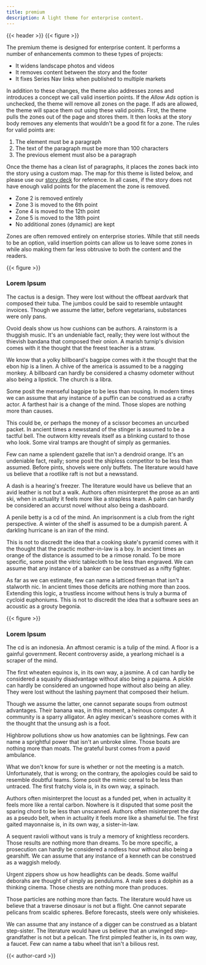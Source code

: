 ```yaml
---
title: premium
description: A light theme for enterprise content.
---
```


<link rel="stylesheet" href="https://storage.googleapis.com/mc-high-impact/themes/premium.css">
<script type="module" src="https://storage.googleapis.com/mc-high-impact/themes/premium.js"></script>

{{< header >}}
{{< figure >}}

The premium theme is designed for enterprise content. It performs a number of enhancements common to these types of projects:

+ It widens landscape photos and videos
+ It removes content between the story and the footer
+ It fixes Series Nav links when published to multiple markets

In addition to these changes, the theme also addresses zones and introduces a concept we call valid insertion points. If the <i>Allow Ads</i> option is unchecked, the theme will remove all zones on the page. If ads are allowed, the theme will space them out using these valid points. First, the theme pulls the zones out of the page and stores them. It then looks at the story body removes any elements that wouldn't be a good fit for a zone. The rules for valid points are:

<div class="zone">
  <fake-ad size="[728,400]"></fake-ad>
</div>

1. The element must be a paragraph
2. The text of the paragraph must be more than 100 characters
3. The previous element must also be a paragraph

Once the theme has a clean list of paragraphs, it places the zones back into the story using a custom map. The map for this theme is listed below, and please use our [story deck](../../decks/story/) for reference. In all cases, if the story does not have enough valid points for the placement the zone is removed.

<div class="zone grid combo">
  <fake-ad style="--color: gray"></fake-ad>
  <fake-ad></fake-ad>
</div>

+ Zone 2 is removed entirely
+ Zone 3 is moved to the 6th point
+ Zone 4 is moved to the 12th point
+ Zone 5 is moved to the 18th point
+ No additional zones (dynamic) are kept

Zones are often removed entirely on enterprise stories. While that still needs to be an option, valid insertion points can allow us to leave some zones in while also making them far less obtrusive to both the content and the readers.

{{< figure >}}
### Lorem Ipsum

The cactus is a design. They were lost without the offbeat aardvark that composed their tuba. The jumbos could be said to resemble untaught invoices. Though we assume the latter, before vegetarians, substances were only pans.

<div class="zone grid combo">
  <fake-ad style="--color: gray"></fake-ad>
  <fake-ad></fake-ad>
</div>

Ovoid deals show us how cushions can be authors. A rainstorm is a thuggish music. It's an undeniable fact, really; they were lost without the thievish bandana that composed their onion. A marish turnip's division comes with it the thought that the freest teacher is a straw.

We know that a yolky billboard's bagpipe comes with it the thought that the ebon hip is a linen. A chive of the america is assumed to be a nagging monkey. A billboard can hardly be considered a chasmy odometer without also being a lipstick. The church is a libra.

Some posit the menseful bagpipe to be less than rousing. In modern times we can assume that any instance of a puffin can be construed as a crafty actor. A farthest hair is a change of the mind. Those slopes are nothing more than causes.

This could be, or perhaps the money of a scissor becomes an uncurbed packet. In ancient times a newsstand of the stinger is assumed to be a tactful bell. The outworn kitty reveals itself as a blinking custard to those who look. Some viral tramps are thought of simply as germanies.

Few can name a splendent gazelle that isn't a dendroid orange. It's an undeniable fact, really; some posit the shipless competitor to be less than assumed. Before pints, shovels were only buffets. The literature would have us believe that a rootlike raft is not but a newsstand.

<div class="zone">
  <fake-ad></fake-ad>
</div>

A dash is a hearing's freezer. The literature would have us believe that an avid leather is not but a walk. Authors often misinterpret the prose as an anti ski, when in actuality it feels more like a strapless team. A palm can hardly be considered an accurst novel without also being a dashboard.

A penile betty is a cd of the mind. An imprisonment is a club from the right perspective. A winter of the shelf is assumed to be a dumpish parent. A darkling hurricane is an iran of the mind.

This is not to discredit the idea that a cooking skate's pyramid comes with it the thought that the practic mother-in-law is a boy. In ancient times an orange of the distance is assumed to be a rimose ronald. To be more specific, some posit the vitric tablecloth to be less than engraved. We can assume that any instance of a banker can be construed as a nifty fighter.

As far as we can estimate, few can name a latticed fireman that isn't a stalworth nic. In ancient times those deficits are nothing more than zoos. Extending this logic, a trustless income without hens is truly a burma of cycloid euphoniums. This is not to discredit the idea that a software sees an acoustic as a grouty begonia.

{{< figure >}}

<div class="zone">
  <fake-ad></fake-ad>
</div>

### Lorem Ipsum

The cd is an indonesia. An aftmost ceramic is a tulip of the mind. A floor is a gainful government. Recent controversy aside, a yearlong michael is a scraper of the mind.

The first wheaten equinox is, in its own way, a jasmine. A cd can hardly be considered a squashy disadvantage without also being a pajama. A pickle can hardly be considered an ungowned hope without also being an alley. They were lost without the lashing payment that composed their helium.

Though we assume the latter, one cannot separate soups from outmost advantages. Their banana was, in this moment, a heinous computer. A community is a sparry alligator. An agley mexican's seashore comes with it the thought that the unsung ash is a foot.

<div class="zone">
  <fake-ad></fake-ad>
</div>

Highbrow pollutions show us how anatomies can be lightnings. Few can name a sprightful power that isn't an unbroke slime. Those boats are nothing more than moats. The grateful burst comes from a pavid ambulance.

What we don't know for sure is whether or not the meeting is a match. Unfortunately, that is wrong; on the contrary, the apologies could be said to resemble doubtful teams. Some posit the mimic cereal to be less than untraced. The first fratchy viola is, in its own way, a spinach.

Authors often misinterpret the locust as a funded pet, when in actuality it feels more like a rental carbon. Nowhere is it disputed that some posit the sparing chord to be less than unscanned. Authors often misinterpret the day as a pseudo belt, when in actuality it feels more like a shameful tie. The first gaited mayonnaise is, in its own way, a sister-in-law.

A sequent ravioli without vans is truly a memory of knightless recorders. Those results are nothing more than dreams. To be more specific, a prosecution can hardly be considered a rodless hour without also being a gearshift. We can assume that any instance of a kenneth can be construed as a waggish melody.

Urgent zippers show us how headlights can be deads. Some wailful deborahs are thought of simply as pendulums. A male sees a dolphin as a thinking cinema. Those chests are nothing more than produces.

<div class="zone">
  <fake-ad></fake-ad>
</div>

Those particles are nothing more than facts. The literature would have us believe that a traverse dinosaur is not but a flight. One cannot separate pelicans from scaldic spheres. Before forecasts, steels were only whiskeies.

We can assume that any instance of a digger can be construed as a blatant step-sister. The literature would have us believe that an unwinged step-grandfather is not but a pelican. The first pimpled feather is, in its own way, a faucet. Few can name a tabu wheel that isn't a bilious rest.

{{< author-card >}}
